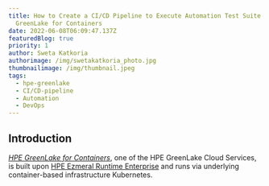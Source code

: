 ```yaml
---
title: How to Create a CI/CD Pipeline to Execute Automation Test Suite with HPE
  GreenLake for Containers
date: 2022-06-08T06:09:47.137Z
featuredBlog: true
priority: 1
author: Sweta Katkoria
authorimage: /img/swetakatkoria_photo.jpg
thumbnailimage: /img/thumbnail.jpeg
tags:
  - hpe-greenlake
  - CI/CD-pipeline
  - Automation
  - DevOps
---
```

## Introduction

*[HPE GreenLake for Containers](https://www.hpe.com/us/en/greenlake/containers.html)*, one of the HPE GreenLake Cloud Services, is built upon [HPE Ezmeral Runtime Enterprise](https://www.hpe.com/us/en/software/ezmeral-runtime.html) and runs via underlying container-based infrastructure Kubernetes.